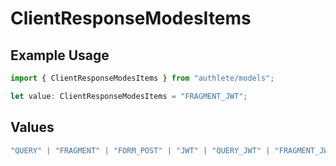 # ClientResponseModesItems

## Example Usage

```typescript
import { ClientResponseModesItems } from "authlete/models";

let value: ClientResponseModesItems = "FRAGMENT_JWT";
```

## Values

```typescript
"QUERY" | "FRAGMENT" | "FORM_POST" | "JWT" | "QUERY_JWT" | "FRAGMENT_JWT" | "FORM_POST_JWT"
```